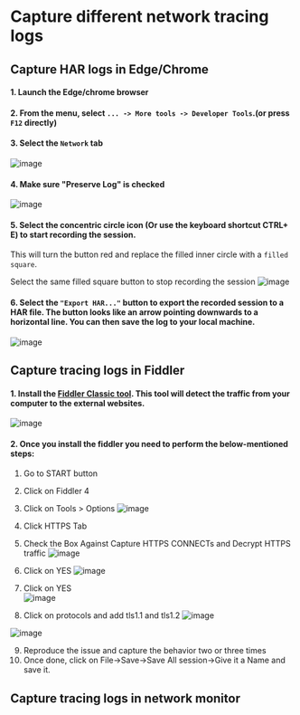 # Capture different network tracing logs

## Capture HAR logs in Edge/Chrome

#### 1. Launch the Edge/chrome browser
#### 2. From the menu, select `... -> More tools -> Developer Tools`.(or press `F12` directly)
#### 3. Select the `Network` tab
![image](https://user-images.githubusercontent.com/96930989/212235788-5cf820a0-a909-44e9-8a8f-e39f1c7a9df6.png)
#### 4. Make sure "Preserve Log" is checked
![image](https://user-images.githubusercontent.com/96930989/212235841-de012d95-7602-45c5-8561-e4d817fd1507.png)
#### 5. Select the concentric circle icon (Or use the keyboard shortcut CTRL+ E) to start recording the session.  

This will turn the button red and replace the filled inner circle with a `filled square`.

Select the same filled square button to stop recording the session
![image](https://user-images.githubusercontent.com/96930989/212235902-68a27a79-9ed0-4e25-855f-545190ced37e.png)

#### 6. Select the `"Export HAR..."` button to export the recorded session to a HAR file. The button looks like an arrow pointing downwards to a horizontal line. You can then save the log to your local machine.
![image](https://user-images.githubusercontent.com/96930989/212235965-a384ebf9-63a9-441a-9f64-9f83ca58c5ad.png)



## Capture tracing logs in Fiddler
#### 1. Install the [Fiddler Classic tool](http://www.telerik.com/download/fiddler). This tool will detect the traffic from your computer to the external websites.
![image](https://user-images.githubusercontent.com/96930989/227168245-119b143e-cb3a-4f1e-b333-679b1c2b7d23.png)

#### 2. Once you install the fiddler you need to perform the below-mentioned steps:
1.	Go to START button
2.	Click on Fiddler 4 
3.	Click on Tools > Options
![image](https://user-images.githubusercontent.com/96930989/227168418-ea792ab4-10cd-49de-93cf-cafd47fefa3b.png)
4.	Click HTTPS Tab        
5.	Check the Box Against Capture HTTPS CONNECTs and Decrypt HTTPS traffic
![image](https://user-images.githubusercontent.com/96930989/227168518-b7ccd9e7-a969-46b9-a696-d94a32b1dc4e.png)

6.	Click on YES
![image](https://user-images.githubusercontent.com/96930989/227168593-04f7fee2-562b-471e-9216-17c62915828f.png)

7.	 Click on YES   
![image](https://user-images.githubusercontent.com/96930989/227168640-8fc2d7fb-9825-4706-901b-2f4b21dab3b0.png)

8.	Click on protocols and add tls1.1 and tls1.2
![image](https://user-images.githubusercontent.com/96930989/227168699-3786939b-8168-47e0-9389-c0bd3cd39962.png)

![image](https://user-images.githubusercontent.com/96930989/227168717-e3d0886c-4269-4358-b943-7b067bf6c15b.png)

9.	Reproduce the issue and capture the behavior two or three times
10.	Once done, click on File->Save->Save All session->Give it a Name and save it.

## Capture tracing logs in network monitor
